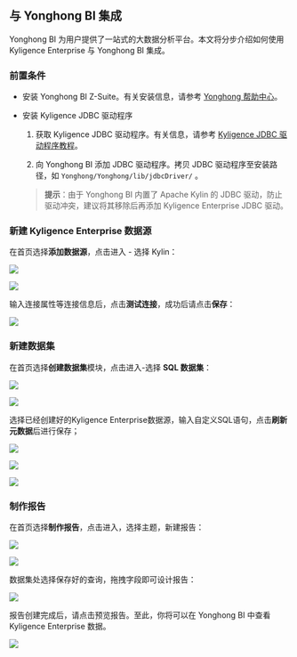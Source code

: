 ## 与 Yonghong BI 集成

Yonghong BI 为用户提供了一站式的大数据分析平台。本文将分步介绍如何使用 Kyligence Enterprise 与 Yonghong BI 集成。

### **前置条件**

* 安装 Yonghong BI Z-Suite。有关安装信息，请参考 [Yonghong 帮助中心](https://www.yonghongtech.com/help/Z-Suite/8.5/ch/)。

* 安装 Kyligence JDBC 驱动程序

  1. 获取 Kyligence JDBC 驱动程序。有关信息，请参考 [Kyligence JDBC 驱动程序教程](../driver/jdbc.cn.md)。

  2. 向 Yonghong BI 添加 JDBC 驱动程序。拷贝 JDBC 驱动程序至安装路径，如  `Yonghong/Yonghong/lib/jdbcDriver/` 。

  > **提示**：由于 Yonghong BI 内置了 Apache Kylin 的 JDBC 驱动，防止驱动冲突，建议将其移除后再添加 Kyligence Enterprise JDBC 驱动。


### 新建 Kyligence Enterprise 数据源

在首页选择**添加数据源**，点击进入 - 选择 Kylin：

![](../images/Yonghong/YH_1.png)

![](../images/Yonghong/YH_2.png)

输入连接属性等连接信息后，点击**测试连接**，成功后请点击**保存**：

![](../images/Yonghong/YH_3.png)

### 新建数据集

在首页选择**创建数据集**模块，点击进入-选择 **SQL 数据集**：

![](../images/Yonghong/YH_4.png)

![](../images/Yonghong/YH_5.png)

选择已经创建好的Kyligence Enterprise数据源，输入自定义SQL语句，点击**刷新元数据**后进行保存；

![](../images/Yonghong/YH_6.png)

![](../images/Yonghong/YH_7.png)

![](../images/Yonghong/YH_8.png)

### 制作报告

在首页选择**制作报告**，点击进入，选择主题，新建报告：

![](../images/Yonghong/YH_9.png)

![](../images/Yonghong/YH_10.png)

数据集处选择保存好的查询，拖拽字段即可设计报告：

![](../images/Yonghong/YH_11.png)

报告创建完成后，请点击预览报告。至此，你将可以在 Yonghong BI 中查看 Kyligence Enterprise 数据。

![](../images/Yonghong/YH_12.png)

